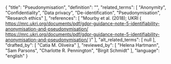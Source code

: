 {
    "title": "Pseudonymisation",
    "definition": "",
    "related_terms": [
        "Anonymity",
        "Confidentiality",
        "Data privacy",
        "De-identification",
        "Pseudonymisation",
        "Research ethics"
    ],
    "references": [
        "Mourby et al. (2018); UKRI ( https://mrc.ukri.org/documents/pdf/gdpr-guidance-note-5-identifiability-anonymisation-and-pseudonymisation/ https://mrc.ukri.org/documents/pdf/gdpr-guidance-note-5-identifiability-anonymisation-and-pseudonymisation/ )"
    ],
    "alt_related_terms": [
        null
    ],
    "drafted_by": [
        "Catia M. Oliveira"
    ],
    "reviewed_by": [
        "Helena Hartmann",
        "Sam Parsons",
        "Charlotte R. Pennington",
        "Birgit Schmidt"
    ],
    "language": "english"
}
